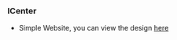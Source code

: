 ### ICenter
* Simple Website, you can view the design [here](https://kuldeepsingh000.github.io/ICenter)
